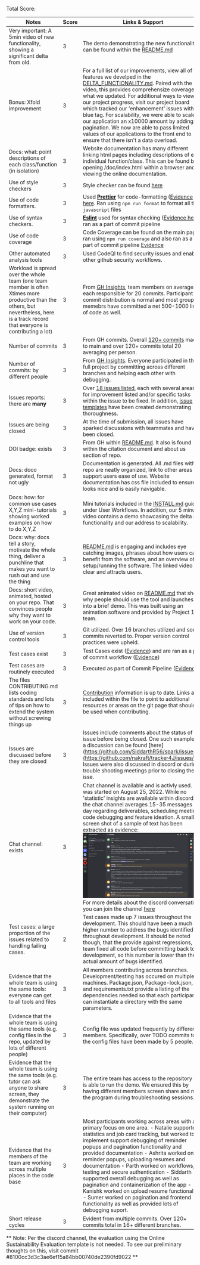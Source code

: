 Total Score: 

|Notes|Score|Links & Support|
|-----|---------|---------| 
|Very important: A 5min video of new functionality, showing a significant delta from old. | 3 | The demo demonstrating the new functionality can be found within the [README.md](https://github.com/nakraft/tracker4J/blob/master/README.md) | 
| Bonus: Xfold improvement | 3 | For a full list of our improvements, view all of the features we develped in the [DELTA_FUNCTIONALITY.md](https://github.com/nakraft/tracker4J/blob/master/docs/functionality_delta.md). Paired with the video, this provides comprehensize coverage of what we updated.  For additional ways to view our project progress, visit our project board which tracked our 'enhancement' issues with a blue tag. For scalability, we were able to scale our application an x10000 amount by adding in pagination. We now are able to pass limited values of our applications to the front end to ensure that there isn't a data overload. | 
|Docs: what: point descriptions of each class/function (in isolation) | 3 | Website documentation has many different linking html pages including descriptions of each individual function/class. This can be found by opening /doc/index.html within a browser and viewing the online documentation.  | 
|Use of style checkers | 3 | Style checker can be found [here](https://github.com/nakraft/tracker4J/blob/master/.pylintrc)  |
|Use of code formatters. | 3 | Used [**Prettier**](https://prettier.io/) for code-formatting ([Evidence here](https://github.com/nakraft/tracker4J/blob/master/.pylintrc). Ran using `npm run format` to format all the `javascript` files |
|Use of syntax checkers. | 3 | [**Eslint**](https://eslint.org/) used for syntax checking ([Evidence here]((https://github.com/nakraft/tracker4J/blob/master/.pylintrc))), ran as a part of commit pipeline |
|Use of code coverage | 3 | Code Coverage can be found on the main page, ran using `npm run coverage` and also ran as a part of commit pipeline [Evidence](https://github.com/nakraft/tracker4J/actions) |
|Other automated analysis tools| 3 | Used CodeQl to find security issues and enabled other github security workflows. |
|Workload is spread over the whole team (one team member is often Xtimes more productive than the others, but nevertheless, here is a track record that everyone is contributing a lot)| 3 | From [GH Insights](https://github.com/nakraft/tracker4J/graphs/contributors), team members on average are each responsible for 20 commits. Participant commit distribution is normal and most group memebrs have committed a net 500-1000 lines of code as well.  |
|Number of commits| 3 | From GH commits. Overall [120+ commits](https://github.com/nakraft/tracker4J/graphs/commit-activity) made to main and over 120+ commits total 20 averaging per person. |
|Number of commits: by different people| 3 | From [GH Insights](https://github.com/nakraft/tracker4J/pulse). Everyone participated in the full project by committing across different branches and helping each other with debugging. |
|Issues reports: there are **many**| 3 | Over [18 issues listed](https://github.com/nakraft/tracker4J/pulse), each with several areas for improvement listed and/or specific tasks within the issue to be fixed. In addition, [issue templates](https://github.com/nakraft/tracker4J/tree/main/.github/ISSUE_TEMPLATE) have been created demonstrating thoroughness.  |
|Issues are being closed| 3 | At the time of submission, all issues have sparked discussions with teammates and have been closed. |
|DOI badge: exists| 3 | From GH within [README.md](https://github.com/nakraft/tracker4J/blob/master/README.md). It also is found within the citation document and about us section of repo.|
|Docs: doco generated, format not ugly | 3 | Documentation is generated. All .md files within repo are neatly organized, link to other areas and support users ease of use. Website documentation has css file included to ensure it looks nice and is easily navigable. |
|Docs: how: for common use cases X,Y,Z mini-tutorials showing worked examples on how to do X,Y,Z| 3 | Mini tutorials included in the [INSTALL.md](https://github.com/nakraft/tracker4J/blob/master/INSTALL.md) guide under User Workflows. In addition, our 5 minute video contains a demo showcasing the delta of functionality and our address to scalability.|
|Docs: why: docs tell a story, motivate the whole thing, deliver a punchline that makes you want to rush out and use the thing| 3 | [README.md](https://github.com/nakraft/tracker4J/blob/master/README.md) is engaging and includes eye catching images, phrases about how users can benefit from the software, and an overview of of setup/running the software. The linked video is clear and attracts users. |  
|Docs: short video, animated, hosted on your repo. That convinces people why they want to work on your code.| 3 | Great animated video on [README.md](https://github.com/nakraft/tracker4J) that shows why people should use the tool and launches into a brief demo. This was built using an animation software and provided by Project 1 team. | 
|Use of version control tools| 3 | Git utilized. Over 16 branches utilized and some commits reverted to. Proper version control practices were upheld.| 
|Test cases exist| 3 | Test Cases exist ([Evidence](https://github.com/nakraft/tracker4J/tree/master/__tests__)) and are ran as a part of commit workflow ([Evidence](https://github.com/nakraft/tracker4J/actions/workflows/backend_test.yml)) |
|Test cases are routinely executed| 3 | Executed as part of Commit Pipeline ([Evidence](https://github.com/nakraft/tracker4J/actions)|
|The files CONTRIBUTING.md lists coding standards and lots of tips on how to extend the system without screwing things up| 3 |  [Contribution]([CONTRIBUTION.md](CONTRIBUTING.md)) information is up to date. Links are included within the file to point to additional resources or areas on the git page that should be used when contributing. |
|Issues are discussed before they are closed| 3 | Issues include comments about the status of the issue before being closed. One such example of a discussion can be found [here](https://github.com/SiddarthR56/spark/issues/3](https://github.com/nakraft/tracker4J/issues/5) Issues were also discussed in discord or during trouble shooting meetings prior to closing the isse. |
|Chat channel: exists| 3 | Chat channel is available and is activly used. It was started on August 25, 2022. While no 'statistic' insights are available within discord, the chat channel averages 15-35 messages a day regarding deliverables, scheduling meetings, code debugging and feature ideation. A small screen shot of a sample of text has been extracted as evidence: ![discord evidence](https://github.com/SiddarthR56/spark/blob/main/docs/documentation_photos/discord_evidence.jpg) For more details about the discord conversation, you can join the channel [here](https://discord.gg/PDnJtzCW) |
|Test cases: a large proportion of the issues related to handling failing cases.| 2 | Test cases made up 7 issues throughout the development. This should have been a much higher number to address the bugs identified throughout development. It should be noted though, that the provide against regressions, our team fixed all code before committing back to development, so this number is lower than the actual amount of bugs identified.|
|Evidence that the whole team is using the same tools: everyone can get to all tools and files| 3 | All members contributing across branches. Development/testing has occured on multiple machines. Package.json, Package-lock.json, and requirements.txt provide a listing of the dependencies needed so that each participant can instantiate a directory with the same parameters.  |
|Evidence that the whole team is using the same tools (e.g. config files in the repo, updated by lots of different people)| 3 | Config file was updated frequently by different members. Specifically, over TODO commits to the config files have been made by 5 people.|
|Evidence that the whole team is using the same tools (e.g. tutor can ask anyone to share screen, they demonstrate the system running on their computer)| 3 | The entire team has access to the repository and is able to run the demo. We ensured this by having different members screen share and run the program during troubleshooting sessions.  | 
|Evidence that the members of the team are working across multiple places in the code base| 3 | Most participants working across areas with a primary focus on one area. - Natalie supported statistics and job card tracking, but worked to implement support debugging of reminder popups and pagination functionality and provided documentation - Ashrita worked on reminder popups, uploading resumes and documentation - Parth worked on workflows, testing and secure authentication - Siddarth supported overall debugging as well as pagination and containerization of the app - Kanishk worked on upload resume functionality - Sumer worked on pagination and frontend functionality as well as provided lots of debugging suport.  |
|Short release cycles | 3 |  Evident from multiple commits. Over 120+ commits total in 16+ different branches. |

** Note: Per the discord channel, the evaluation using the Online Sustainability Evaluation template is not needed. To see our preliminary thoughts on this, visit commit #8100cc3d3c3ae6ef15a84bb00740de2390fd9022 **

